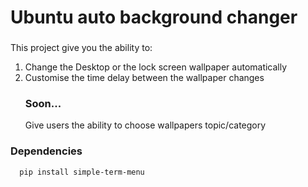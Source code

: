 <h1 align="left">Ubuntu auto background changer</h1>

###

<p align="left">This project give you the ability to:</p>
<ol>
<li>Change the Desktop or the lock screen wallpaper automatically</li>
<li>Customise the time delay between the wallpaper changes</li>
<h3 align="left">Soon...</h3>
Give users the ability to choose wallpapers topic/category
</ol>


<h3 align="left">Dependencies</h3>

```bash
  pip install simple-term-menu
```
